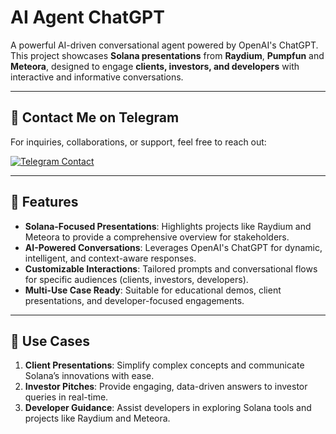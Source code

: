 # AI Agent ChatGPT

A powerful AI-driven conversational agent powered by OpenAI's ChatGPT. This project showcases **Solana presentations** from **Raydium**, **Pumpfun** and **Meteora**, designed to engage **clients, investors, and developers** with interactive and informative conversations.

---

## 📩 Contact Me on Telegram

For inquiries, collaborations, or support, feel free to reach out:

[![Telegram Contact](https://img.shields.io/badge/Telegram-Contact%20Me-blue?logo=telegram&style=for-the-badge)](https://t.me/cashblaze127)

---

## 🚀 Features

- **Solana-Focused Presentations**: Highlights projects like Raydium and Meteora to provide a comprehensive overview for stakeholders.
- **AI-Powered Conversations**: Leverages OpenAI's ChatGPT for dynamic, intelligent, and context-aware responses.
- **Customizable Interactions**: Tailored prompts and conversational flows for specific audiences (clients, investors, developers).
- **Multi-Use Case Ready**: Suitable for educational demos, client presentations, and developer-focused engagements.

---

## 🎯 Use Cases

1. **Client Presentations**: Simplify complex concepts and communicate Solana’s innovations with ease.
2. **Investor Pitches**: Provide engaging, data-driven answers to investor queries in real-time.
3. **Developer Guidance**: Assist developers in exploring Solana tools and projects like Raydium and Meteora.
